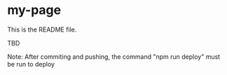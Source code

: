 # my-page
This is the README file.

TBD


Note:
After commiting and pushing, the command "npm run deploy" must be run to deploy